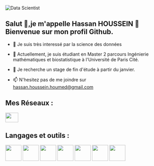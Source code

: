 ![Data Scientist](https://www.usine-digitale.fr/mediatheque/5/2/0/000283025_imageArticle/big-data-analytics.jpg)


## Salut 👋,je m'appelle Hassan HOUSSEIN 🙂 Bienvenue sur mon profil Github.

- 👀 Je suis très interessé par la science des données 
 
- 🌱 Actuellement, je suis étudiant en Master 2 parcours Ingénierie mathématiques et biostatistique à l'Université de Paris Cité.

- 💞️ Je recherche un stage de fin d'étude à partir du janvier.

- 📫 N'hesitez pas de me joindre sur  <a href="mailto:hassan.houssein.houmed@gmail.com"> hassan.houssein.houmed@gmail.com </a>


## Mes Réseaux :

<p align="left">
<a href="https://www.linkedin.com/in/hassan-houssein-houmed-7322a2220/" target="blank"><img align="center" src="https://raw.githubusercontent.com/rahuldkjain/github-profile-readme-generator/master/src/images/icons/Social/linked-in-alt.svg" height="30" width="40" /></a>
</p>


## Langages et outils :

<p align="left">
<a href="https://www.r-project.org/" target="blank"><img align="center" src="https://yt3.ggpht.com/ta62WMYr99ENnip5onSOX_3z1urU1dxOgJuMR-pCdbMOdaa5vWfUI_ML1IIIDLqmxOWBJRLhTA=s900-c-k-c0x00ffffff-no-rj" height="50" width="50" /></a>
<a href="https://www.ibm.com/fr-fr/analytics/spss-statistics-software" target="blank"><img align="center" src="https://groupealliancemali.files.wordpress.com/2020/04/b1ecf376f5d2ed2a895d700917382056.png" height="50" width="50" /></a>
<a href="https://www.python.org/" target="blank"><img align="center" src="https://www.sparks-formation.com/wp-content/uploads/2020/07/python.png" height="50" width="50" /></a>
<a href="https://www.census.gov/data/software/cspro.html" target="blank"><img align="center" src="https://pbs.twimg.com/profile_images/1311960043/cspro_400x400.png" height="50" width="50" /></a>
<a href="https://sql.sh/sgbd/sql-server" target="blank"><img align="center" src="https://consultant-webdesigner.fr/wp-content/uploads/2019/06/Logo-SQL-Server.png" height="50" width="50" /></a>
<a href="https://www.microsoft.com/fr-fr/microsoft-365/microsoft-office" target="blank"><img align="center" src="https://dsi.uca.fr/medias/photo/office-2016-icones-copie_1510587518927-png?ID_FICHE=13630" height="50" width="50" /></a>
<a href="https://www.scala-lang.org/" target="blank"><img align="center" src="https://upload.wikimedia.org/wikipedia/commons/thumb/3/39/Scala-full-color.svg/1200px-Scala-full-color.svg.png" height="50" width="50" /></a>
</p> 
